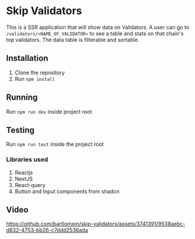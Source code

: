 # Skip Validators

This is a SSR application that will show data on Validators. A user can go to `/validators/<NAME_OF_VALIDATOR>` to see a table and stats on that chain's top validators. The data table is filterable and sortable.

## Installation

1. Clone the repository
2. Run `npm install`

## Running

Run `npm run dev` inside project root

## Testing

Run `npm run test` inside the project root

### Libraries used

1. Reactjs
2. NextJS
3. React-query
4. Button and Input components from shadcn

## Video


https://github.com/bartlomein/skip-validators/assets/3741391/9538aebc-d832-4753-bb26-c7ddd2536ada





